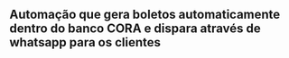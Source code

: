 ## Automação que gera boletos automaticamente dentro do banco CORA e dispara através de whatsapp para os clientes
